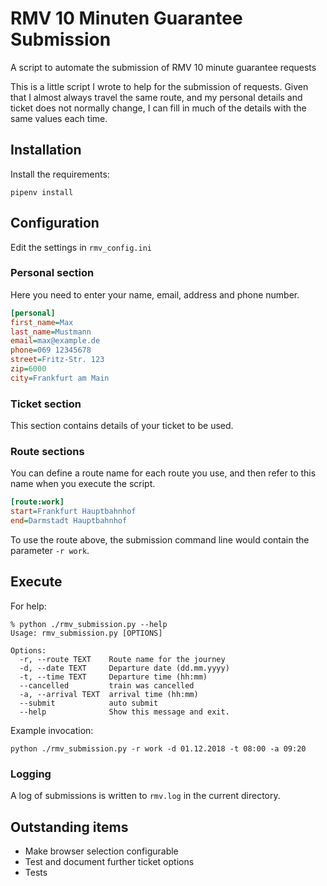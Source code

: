 # RMV 10 Minuten Guarantee Submission

A script to automate the submission of RMV 10 minute guarantee requests

This is a little script I wrote to help for the submission of requests.
Given that I almost always travel the same route, and my personal details
and ticket does not normally change, I can fill in much of the details
with the same values each time.

## Installation

Install the requirements:

```shell
pipenv install
```

## Configuration

Edit the settings in `rmv_config.ini`

### Personal section

Here you need to enter your name, email, address and phone number.

```ini
[personal]
first_name=Max
last_name=Mustmann
email=max@example.de
phone=069 12345678
street=Fritz-Str. 123
zip=6000
city=Frankfurt am Main
```

### Ticket section

This section contains details of your ticket to be used.

### Route sections

You can define a route name for each route you use, and then refer to
this name when you execute the script.

```ini
[route:work]
start=Frankfurt Hauptbahnhof
end=Darmstadt Hauptbahnhof
```

To use the route above, the submission command line would contain the parameter `-r work`.

## Execute

For help:

```shell
% python ./rmv_submission.py --help
Usage: rmv_submission.py [OPTIONS]

Options:
  -r, --route TEXT    Route name for the journey
  -d, --date TEXT     Departure date (dd.mm.yyyy)
  -t, --time TEXT     Departure time (hh:mm)
  --cancelled         train was cancelled
  -a, --arrival TEXT  arrival time (hh:mm)
  --submit            auto submit
  --help              Show this message and exit.
```

Example invocation:

```shell
python ./rmv_submission.py -r work -d 01.12.2018 -t 08:00 -a 09:20
```

### Logging

A log of submissions is written to `rmv.log` in the current directory.

## Outstanding items

* Make browser selection configurable
* Test and document further ticket options
* Tests
